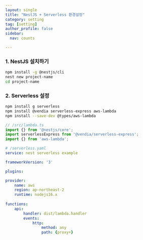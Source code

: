 ```yaml
---
layout: single
title: "NestJS + Serverless 환경설정"
category: setting
tag: [setting]
author_profile: false
sidebar:
  nav: counts

---
```




### 1. NestJS 설치하기

```bash
npm install -g @nestjs/cli
nest new project-name
cd project-name
```



### 2. Serverless 설정

```bash
npm install g serverless
npm install @vendia serverless-express aws-lambda
npm install --save-dev @types/aws-lambda
```



```typescript
// /src/lambda.ts
import {} from '@nestjs/core';
import serverlessExpress from '@vendia/serverless-express';
import {} from 'aws-lambda';
```





```yaml
# /serverless.yaml
service: nest serverless example

frameworkVersion: '3'

plugins:

provider:
	name: aws
	region: ap-northeast-2
	runtime: nodejs16.x
	
functions:
	api:
		handler: dist/lambda.handler
		events:
			http:
				method: any
				path: {proxy+}
```

